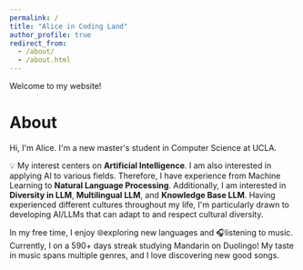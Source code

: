 ```yaml
---
permalink: /
title: "Alice in Coding Land"
author_profile: true
redirect_from: 
  - /about/
  - /about.html
---
```


Welcome to my website! 

About
======
Hi, I'm Alice.
I'm a new master's student in Computer Science at UCLA. 

💡 My interest centers on **Artificial Intelligence**. I am also interested in applying AI to various fields. Therefore, I have experience from Machine Learning to **Natural Language Processing**. Additionally, I am interested in **Diversity in LLM**, **Multilingual LLM**, and **Knowledge Base LLM**. Having experienced different cultures throughout my life, I'm particularly drawn to developing AI/LLMs that can adapt to and respect cultural diversity.


In my free time, I enjoy 🌐exploring new languages and 🎧listening to music. Currently, I on a 590+ days streak studying Mandarin on Duolingo! My taste in music spans multiple genres, and I love discovering new good songs. 

